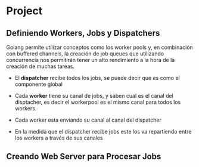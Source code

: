 # Project

## Definiendo Workers, Jobs y Dispatchers

Golang permite utilizar conceptos como los worker pools y, en combinación con buffered channels, la creación de job queues que utilizando concurrencia nos permitirán tener un alto rendimiento a la hora de la creación de muchas tareas.

* El **dispatcher** recibe todos los jobs, se puede decir que es como el componente global

* Cada **worker** tiene su canal de jobs, y saben cual es el canal del disptacher, es decir el workerpool es el mismo canal para todos los workers.

* Cada worker esta enviando su canal al canal del dispatcher

* En la medida que el dispatcher recibe jobs este los va repartiendo entre los workers a través de sus canales

## Creando Web Server para Procesar Jobs